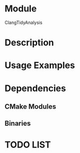 # Module

ClangTidyAnalysis


# Description





# Usage Examples



# Dependencies


## CMake Modules


## Binaries



# TODO LIST

